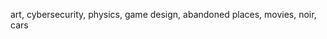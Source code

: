 art, cybersecurity, physics, game design, abandoned places, movies, noir, cars


<!---
DavidScottWorks/DavidScottWorks is a ✨ special ✨ repository because its `README.md` (this file) appears on your GitHub profile.
You can click the Preview link to take a look at your changes.
--->
